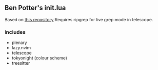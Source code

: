 ## Ben Potter's init.lua
Based on [this repository](https://github.com/ThePrimeagen/init.lua)
Requires ripgrep for live grep mode in telescope.

### Includes
- plenary
- lazy.nvim
- telescope
- tokyonight (colour scheme)
- treesitter

